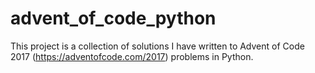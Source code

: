 # advent_of_code_python

This project is a collection of solutions I have written to Advent of Code 2017 (https://adventofcode.com/2017) problems in Python.
